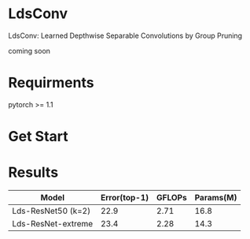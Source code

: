 # LdsConv
LdsConv: Learned Depthwise Separable Convolutions by Group Pruning

coming soon

# Requirments
pytorch >= 1.1

# Get Start

# Results
|Model|Error(top-1)|GFLOPs|Params(M)|
|----|----|----|----|
|Lds-ResNet50 (k=2)|22.9|2.71|16.8|
|Lds-ResNet-extreme|23.4|2.28|14.3|
